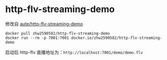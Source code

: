# http-flv-streaming-demo

修改自 [aute/http-flv-streaming-demo](https://github.com/aute/http-flv-streaming-demo)

```
docker pull zhw2590582/http-flv-streaming-demo
docker run --rm -p 7001:7001 docker.io/zhw2590582/http-flv-streaming-demo
```

启动后 http-flv 直播地址为：`http://localhost:7001/demo/demo.flv`
